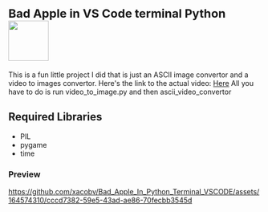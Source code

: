 #  <sup>Bad Apple in VS Code terminal Python</sup>  <img src="https://img.itch.zone/aW1nLzUxNTg0NDAucG5n/original/nkmFGe.png" width="80">


This is a fun little project I did that is just an ASCII image convertor and a video to images convertor.
Here's the link to the actual video: [Here](https://www.youtube.com/watch?v=FtutLA63Cp8&ab_channel=kasidid2)
All you have to do is run video_to_image.py and then ascii_video_convertor

## Required Libraries
* PIL
* pygame
* time

### Preview

https://github.com/xacobv/Bad_Apple_In_Python_Terminal_VSCODE/assets/164574310/cccd7382-59e5-43ad-ae86-70fecbb3545d

